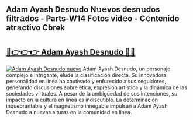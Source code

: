 ## Adam Ayash Desnudo N𝚞𝚎vos desn𝚞dos filtr𝚊dos - Parts-W14 F𝚘tos vid𝚎o - C𝚘ntenido atr𝚊ctivo Cbrek

# <h2><a href="http://mbcwvc.tromn.icu/?c=Adam+Ayash+Desnudo">🔗👉👉👉 Adam Ayash Desnudo 🔗🔗</a></h2>

[![Adam Ayash Desnudo nuevo](https://i.imgur.com/pEAQMta.gif)](http://mbcwvc.tromn.icu/?c=Adam+Ayash+Desnudo)
Adam Ayash Desnudo, un personaje complejo e intrigante, elude la clasificación directa. Su innovadora personalidad en línea ha cautivado y enfurecido a sus seguidores, generando discusiones sobre ética, expresión artística y la dinámica de las sociedades virtuales. A pesar de la ambigüedad de sus intenciones, su impacto en la cultura en línea es indiscutible. La determinación inquebrantable y el magnetismo innegable impulsan a Adam Ayash Desnudo a nuevas alturas en la comunidad en línea.
